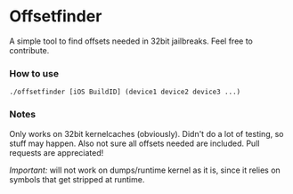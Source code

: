 # Offsetfinder
A simple tool to find offsets needed in 32bit jailbreaks. Feel free to contribute.

### How to use
```
./offsetfinder [iOS BuildID] (device1 device2 device3 ...)
```

### Notes
Only works on 32bit kernelcaches (obviously). Didn't do a lot of testing, so stuff may happen. Also not sure all offsets needed are included.
Pull requests are appreciated!

*Important:* will not work on dumps/runtime kernel as it is, since it relies on symbols that get stripped at runtime.
